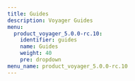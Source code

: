 ```yaml
---
title: Guides
description: Voyager Guides
menu:
  product_voyager_5.0.0-rc.10:
    identifier: guides
    name: Guides
    weight: 40
    pre: dropdown
menu_name: product_voyager_5.0.0-rc.10
---
```


